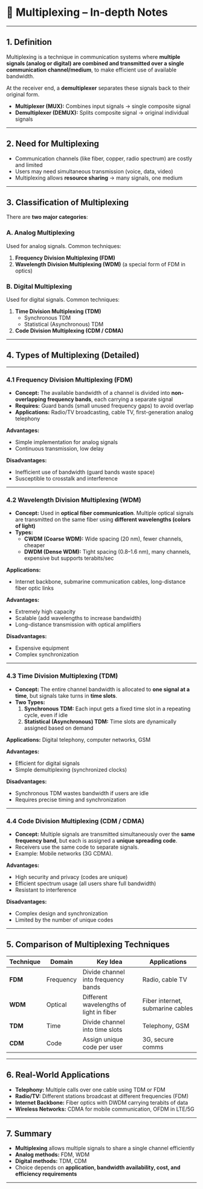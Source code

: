 # 📘 Multiplexing – In-depth Notes

---

## 1. Definition
Multiplexing is a technique in communication systems where **multiple signals (analog or digital) are combined and transmitted over a single communication channel/medium**, to make efficient use of available bandwidth.  

At the receiver end, a **demultiplexer** separates these signals back to their original form.  

- **Multiplexer (MUX):** Combines input signals → single composite signal  
- **Demultiplexer (DEMUX):** Splits composite signal → original individual signals  

---

## 2. Need for Multiplexing
- Communication channels (like fiber, copper, radio spectrum) are costly and limited  
- Users may need simultaneous transmission (voice, data, video)  
- Multiplexing allows **resource sharing** → many signals, one medium  

---

## 3. Classification of Multiplexing
There are **two major categories**:  

### **A. Analog Multiplexing**
Used for analog signals. Common techniques:
1. **Frequency Division Multiplexing (FDM)**
2. **Wavelength Division Multiplexing (WDM)** (a special form of FDM in optics)

### **B. Digital Multiplexing**
Used for digital signals. Common techniques:
1. **Time Division Multiplexing (TDM)**
   - Synchronous TDM
   - Statistical (Asynchronous) TDM
2. **Code Division Multiplexing (CDM / CDMA)**  

---

## 4. Types of Multiplexing (Detailed)

---

### 4.1 Frequency Division Multiplexing (FDM)
- **Concept:** The available bandwidth of a channel is divided into **non-overlapping frequency bands**, each carrying a separate signal  
- **Requires:** Guard bands (small unused frequency gaps) to avoid overlap  
- **Applications:** Radio/TV broadcasting, cable TV, first-generation analog telephony  

**Advantages:**
- Simple implementation for analog signals  
- Continuous transmission, low delay  

**Disadvantages:**
- Inefficient use of bandwidth (guard bands waste space)  
- Susceptible to crosstalk and interference  

---

### 4.2 Wavelength Division Multiplexing (WDM)
- **Concept:** Used in **optical fiber communication**. Multiple optical signals are transmitted on the same fiber using **different wavelengths (colors of light)**  
- **Types:**  
  - **CWDM (Coarse WDM):** Wide spacing (20 nm), fewer channels, cheaper  
  - **DWDM (Dense WDM):** Tight spacing (0.8–1.6 nm), many channels, expensive but supports terabits/sec  

**Applications:**  
- Internet backbone, submarine communication cables, long-distance fiber optic links  

**Advantages:**
- Extremely high capacity  
- Scalable (add wavelengths to increase bandwidth)  
- Long-distance transmission with optical amplifiers  

**Disadvantages:**
- Expensive equipment  
- Complex synchronization  

---

### 4.3 Time Division Multiplexing (TDM)
- **Concept:** The entire channel bandwidth is allocated to **one signal at a time**, but signals take turns in **time slots**.  
- **Two Types:**  
  1. **Synchronous TDM:** Each input gets a fixed time slot in a repeating cycle, even if idle  
  2. **Statistical (Asynchronous) TDM:** Time slots are dynamically assigned based on demand  

**Applications:** Digital telephony, computer networks, GSM  

**Advantages:**
- Efficient for digital signals  
- Simple demultiplexing (synchronized clocks)  

**Disadvantages:**
- Synchronous TDM wastes bandwidth if users are idle  
- Requires precise timing and synchronization  

---

### 4.4 Code Division Multiplexing (CDM / CDMA)
- **Concept:** Multiple signals are transmitted simultaneously over the **same frequency band**, but each is assigned a **unique spreading code**.  
- Receivers use the same code to separate signals.  
- Example: Mobile networks (3G CDMA).  

**Advantages:**
- High security and privacy (codes are unique)  
- Efficient spectrum usage (all users share full bandwidth)  
- Resistant to interference  

**Disadvantages:**
- Complex design and synchronization  
- Limited by the number of unique codes  

---

## 5. Comparison of Multiplexing Techniques

| Technique | Domain | Key Idea | Applications |
|-----------|--------|----------|--------------|
| **FDM**  | Frequency | Divide channel into frequency bands | Radio, cable TV |
| **WDM**  | Optical | Different wavelengths of light in fiber | Fiber internet, submarine cables |
| **TDM**  | Time | Divide channel into time slots | Telephony, GSM |
| **CDM**  | Code | Assign unique code per user | 3G, secure comms |

---

## 6. Real-World Applications
- **Telephony:** Multiple calls over one cable using TDM or FDM  
- **Radio/TV:** Different stations broadcast at different frequencies (FDM)  
- **Internet Backbone:** Fiber optics with DWDM carrying terabits of data  
- **Wireless Networks:** CDMA for mobile communication, OFDM in LTE/5G  

---

## 7. Summary
- **Multiplexing** allows multiple signals to share a single channel efficiently  
- **Analog methods:** FDM, WDM  
- **Digital methods:** TDM, CDM  
- Choice depends on **application, bandwidth availability, cost, and efficiency requirements**  

---

